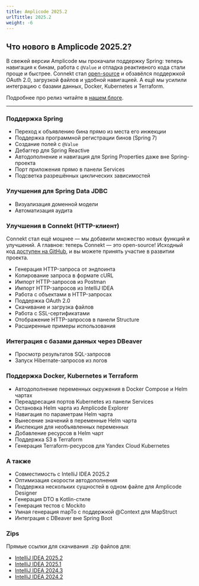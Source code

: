 ```yaml
---
title: Amplicode 2025.2
urlTittle: 2025.2
weight: -6
---
```


## Что нового в Amplicode 2025.2?

В свежей версии Amplicode мы прокачали поддержку Spring: теперь навигация к бинам, работа с `@Value` и отладка реактивного кода стали проще и быстрее. Connekt стал [open-source](https://github.com/Amplicode/connekt) и обзавёлся поддержкой OAuth 2.0, загрузкой файлов и удобной навигацией. А ещё мы усилили интеграцию с базами данных, Docker, Kubernetes и Terraform.

Подробнее про релиз читайте в [нашем блоге](https://amplicode.ru/blog/amplicode-2025-2/).

---

### Поддержка Spring

- Переход к объявлению бина прямо из места его инжекции
- Поддержка программной регистрации бинов (Spring 7)
- Создание полей с `@Value`
- Дебаггер для Spring Reactive  
- Автодополнение и навигация для Spring Properties даже вне Spring-проекта  
- Порт приложения прямо в панели Services
- Подсветка разрешённых циклических зависимостей

### Улучшения для Spring Data JDBC

- Визуализация доменной модели  
- Автоматизация аудита

### Улучшения в Connekt (HTTP-клиент)

Connekt стал ещё мощнее — мы добавили множество новых функций и улучшений. А главное: теперь Connekt — это open-source! Исходный код [доступен на GitHub](https://github.com/Amplicode/connekt), и вы можете принять участие в развитии проекта.  

- Генерация HTTP-запроса от эндпоинта  
- Копирование запроса в формате cURL  
- Импорт HTTP-запросов из Postman  
- Импорт HTTP-запросов из IntelliJ IDEA  
- Работа с объектами в HTTP-запросах  
- Поддержка OAuth 2.0  
- Скачивание и загрузка файлов  
- Работа с SSL-сертификатами  
- Отображение HTTP-запросов в панели Structure  
- Расширенные примеры использования

### Интеграция с базами данных через DBeaver

- Просмотр результатов SQL-запросов  
- Запуск Hibernate-запросов из логов

### Поддержка Docker, Kubernetes и Terraform

- Автодополнение переменных окружения в Docker Compose и Helm чартах  
- Переадресация портов Kubernetes из панели Services  
- Остановка Helm чарта из Amplicode Explorer  
- Навигация по параметрам Helm чарта  
- Вынесение значений в переменные Helm чарта  
- Инспекция для необъявленных переменных  
- Добавление ресурсов в Helm чарт  
- Поддержка S3 в Terraform  
- Генерация Terraform-ресурсов для Yandex Cloud Kubernetes

### А также

- Совместимость с IntelliJ IDEA 2025.2  
- Оптимизация скорости автодополнения  
- Поддержка нескольких сущностей в одном файле для Amplicode Designer  
- Генерация DTO в Kotlin-стиле  
- Генерация тестов с Mockito  
- Умная генерация mapTo с поддержкой @Context для MapStruct  
- Интеграция с DBeaver вне Spring Boot

### Zips

Прямые ссылки для скачивания .zip файлов для:

* [IntelliJ IDEA 2025.2](https://amplicode.ru/Amplicode/amplicode-2025.2.0.1-252.zip)
* [IntelliJ IDEA 2025.1](https://amplicode.ru/Amplicode/amplicode-2025.2.0.1-251.zip)
* [IntelliJ IDEA 2024.3](https://amplicode.ru/Amplicode/amplicode-2025.2.0.1-243.zip)
* [IntelliJ IDEA 2024.2](https://amplicode.ru/Amplicode/amplicode-2025.2.0.1-242.zip)

